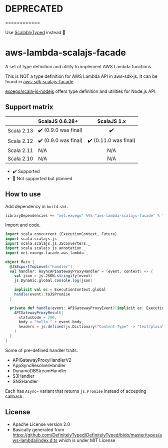 # DEPRECATED
============

Use [ScalablyTyped](https://scalablytyped.org/docs/readme.html) instead 🙇


# aws-lambda-scalajs-facade

A set of type definition and utility to implement AWS Lambda functions.

This is NOT a type definition for AWS Lambda API in aws-sdk-js.
It can be found in [aws-sdk-scalajs-facade](https://github.com/exoego/aws-sdk-scalajs-facade/tree/master/services/lambda/src/main/scala/facade/amazonaws/services).

[exoego/scala-js-nodejs](https://github.com/exoego/scala-js-nodejs) offers type definition and utilities for Node.js API.


## Support matrix

|            |   ScalaJS 0.6.28+                    |              ScalaJS 1.x              |
| ---------- | :------------------------------------|:-------------------------------------:|
| Scala 2.13 | :heavy_check_mark: (0.9.0 was final) |          :heavy_check_mark:           |
| Scala 2.12 | :heavy_check_mark: (0.9.0 was final) | :heavy_check_mark: (0.11.0 was final) |
| Scala 2.11 |         N/A                          |                  N/A                  |
| Scala 2.10 |         N/A                          |                  N/A                  |

-   :heavy_check_mark: Supported
-   :construction: Not supported but planned


## How to use

Add dependency in `build.sbt`.

```sbt
libraryDependencies += "net.exoego" %%% "aws-lambda-scalajs-facade" % "0.12.1"
```

Import and code.

```scala
import scala.concurrent.{ExecutionContext, Future}
import scala.scalajs.js
import scala.scalajs.js.JSConverters._
import scala.scalajs.js.annotation._
import net.exoego.facade.aws_lambda._

object Main {
  @JSExportTopLevel("handler")
  val handler: AsyncAPIGatewayProxyHandler = (event, context) => {
    val json = js.JSON.stringify(event)
    js.Dynamic.global.console.log(json)

    implicit val ec = ExecutionContext.global
    handle(event).toJSPromise
  }

  private def handle(event: APIGatewayProxyEvent)(implicit ec: ExecutionContext): Future[APIGatewayProxyResult] = Future {
    APIGatewayProxyResult(
      statusCode = 200,
      body = "hello " + event.body,
      headers = js.defined(js.Dictionary("Content-Type" -> "text/plain"))
    )
  }
}
```

Some of pre-defined handler traits:

* APIGatewayProxyHandlerV2
* AppSyncResolverHandler
* DynamoDBStreamHandler
* S3Handler
* SNSHandler

Each has `Async~` variant that returns `js.Promise` instead of accepting callback.

## License

* Apache License version 2.0
* Basically generated from https://github.com/DefinitelyTyped/DefinitelyTyped/blob/master/types/aws-lambda/index.d.ts which is under MIT License
